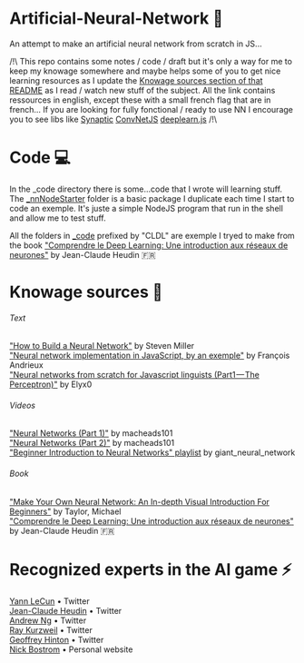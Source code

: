 # Artificial-Neural-Network :space_invader:
An attempt to make an artificial neural network from scratch in JS...

/!\ This repo contains some notes / code / draft but it's only a way for me to keep my knowage somewhere and maybe helps some of you to get nice learning resources as I update the [Knowage sources section of that README](#knowage-sources-book) as I read / watch new stuff of the subject. All the link contains ressources in english, except these with a small french flag that are in french... If you are looking for fully fonctional / ready to use NN I encourage you to see libs like [Synaptic](http://caza.la/synaptic/#/) [ConvNetJS](https://github.com/karpathy/convnetjs) [deeplearn.js](https://deeplearnjs.org/) /!\  

# Code :computer:
In the _code directory there is some...code that I wrote will learning stuff. The [_nnNodeStarter](_code/_nnNodeStarter) folder is a basic package I duplicate each time I start to code an exemple. It's juste a simple NodeJS program that run in the shell and allow me to test stuff. 

All the folders in [_code](_code/) prefixed by "CLDL" are exemple I tryed to make from the book ["Comprendre le Deep Learning: Une introduction aux réseaux de neurones"](https://www.amazon.fr/gp/product/B01MSFLMFD/ref=oh_aui_detailpage_o01_s00?ie=UTF8&psc=1) by Jean-Claude Heudin :fr:

# Knowage sources :book:
###### Text
["How to Build a Neural Network"](https://stevenmiller888.github.io/mind-how-to-build-a-neural-network/) by Steven Miller  
["Neural network implementation in JavaScript, by an exemple"](https://franpapers.com/en/2017-neural-network-implementation-in-javascript-by-an-example/) by François Andrieux  
["Neural networks from scratch for Javascript linguists (Part1 — The Perceptron)"](https://hackernoon.com/neural-networks-from-scratch-for-javascript-linguists-part1-the-perceptron-632a4d1fbad2) by Elyx0  
###### Videos
["Neural Networks (Part 1)"](https://www.youtube.com/watch?v=P02xWy63Q6U) by macheads101  
["Neural Networks (Part 2)"](https://www.youtube.com/watch?v=uHpKdZLutu0) by macheads101  
["Beginner Introduction to Neural Networks" playlist](https://www.youtube.com/playlist?list=PLxt59R_fWVzT9bDxA76AHm3ig0Gg9S3So) by giant_neural_network  
###### Book
["Make Your Own Neural Network: An In-depth Visual Introduction For Beginners"](https://www.amazon.com/Make-Your-Neural-Network-depth/dp/1549869132/ref=sr_1_1?ie=UTF8&qid=1516793459&sr=8-1&keywords=Make+Your+Own+Neural+Network%3A+An+In-depth+Visual+Introduction+For+Beginners) by Taylor, Michael  
["Comprendre le Deep Learning: Une introduction aux réseaux de neurones"](https://www.amazon.fr/gp/product/B01MSFLMFD/ref=oh_aui_detailpage_o01_s00?ie=UTF8&psc=1) by Jean-Claude Heudin :fr:

# Recognized experts in the AI game :zap:
[Yann LeCun](https://twitter.com/ylecun) • Twitter  
[Jean-Claude Heudin](https://twitter.com/jcheudin) • Twitter  
[Andrew Ng](https://twitter.com/AndrewYNg) • Twitter  
[Ray Kurzweil](https://twitter.com/kurzweilainews) • Twitter  
[Geoffrey Hinton](https://twitter.com/geoff_hinton) • Twitter  
[Nick Bostrom](https://nickbostrom.com/) • Personal website  